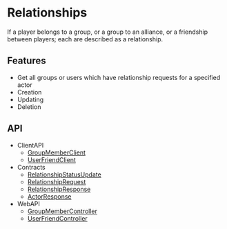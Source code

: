 # Relationships
If a player belongs to a group, or a group to an alliance, or a friendship between players; each are described as a relationship. 

## Features
* Get all groups or users which have relationship requests for a specified actor
* Creation
* Updating
* Deletion


## API
* ClientAPI
    * [GroupMemberClient](/api/PlayGen.SUGAR.ClientAPI.GroupMemberClient)
    * [UserFriendClient](/api/PlayGen.SUGAR.ClientAPI.UserFriendClient)
* Contracts
    * [RelationshipStatusUpdate](/api/PlayGen.SUGAR.Contracts.RelationshipStatusUpdate)
    * [RelationshipRequest](/api/PlayGen.SUGAR.Contracts.RelationshipRequest)
    * [RelationshipResponse](/api/PlayGen.SUGAR.Contracts.RelationshipResponse)
    * [ActorResponse](/api/PlayGen.SUGAR.Contracts.ActorResponse)
* WebAPI
    * [GroupMemberController](/api/PlayGen.SUGAR.WebAPI.Controllers.GroupMemberController)
    * [UserFriendController](/api/PlayGen.SUGAR.WebAPI.Controllers.UserFriendController)

